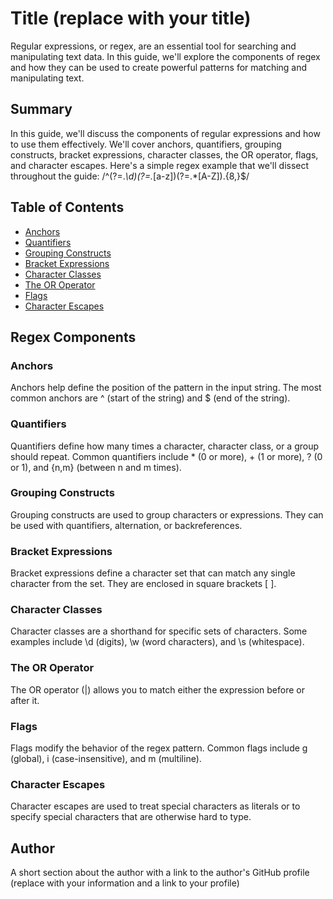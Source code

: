 # Title (replace with your title)

Regular expressions, or regex, are an essential tool for searching and manipulating text data. In this guide, we'll explore the components of regex and how they can be used to create powerful patterns for matching and manipulating text.

## Summary

In this guide, we'll discuss the components of regular expressions and how to use them effectively. We'll cover anchors, quantifiers, grouping constructs, bracket expressions, character classes, the OR operator, flags, and character escapes. Here's a simple regex example that we'll dissect throughout the guide: /^(?=.*\d)(?=.*[a-z])(?=.*[A-Z]).{8,}$/

## Table of Contents

- [Anchors](#anchors)
- [Quantifiers](#quantifiers)
- [Grouping Constructs](#grouping-constructs)
- [Bracket Expressions](#bracket-expressions)
- [Character Classes](#character-classes)
- [The OR Operator](#the-or-operator)
- [Flags](#flags)
- [Character Escapes](#character-escapes)

## Regex Components

### Anchors
Anchors help define the position of the pattern in the input string. The most common anchors are ^ (start of the string) and $ (end of the string).

### Quantifiers
Quantifiers define how many times a character, character class, or a group should repeat. Common quantifiers include * (0 or more), + (1 or more), ? (0 or 1), and {n,m} (between n and m times).

### Grouping Constructs
Grouping constructs are used to group characters or expressions. They can be used with quantifiers, alternation, or backreferences.

### Bracket Expressions
Bracket expressions define a character set that can match any single character from the set. They are enclosed in square brackets [ ].

### Character Classes
Character classes are a shorthand for specific sets of characters. Some examples include \d (digits), \w (word characters), and \s (whitespace).

### The OR Operator
The OR operator (|) allows you to match either the expression before or after it.

### Flags
Flags modify the behavior of the regex pattern. Common flags include g (global), i (case-insensitive), and m (multiline).

### Character Escapes
Character escapes are used to treat special characters as literals or to specify special characters that are otherwise hard to type.

## Author

A short section about the author with a link to the author's GitHub profile (replace with your information and a link to your profile)
